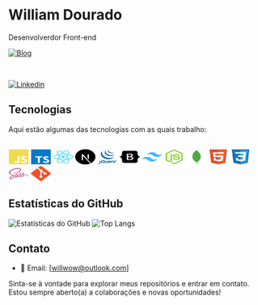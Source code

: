 # William Dourado
Desenvolverdor Front-end

[![Blog](https://img.shields.io/website-up-down-green-red/http/monip.org.svg)](https://will-portfolio-ten.vercel.app)





<br>

[![Linkedin](https://img.shields.io/badge/LinkedIn-0077B5?style=for-the-badge&logo=linkedin&logoColor=white)](https://www.linkedin.com/in/william-dourado-143527170/)

## Tecnologias

Aqui estão algumas das tecnologias com as quais trabalho:

 <div style="display: inline_block"><br>
   <img alt="Will-Js" height="30" width="40" src="https://raw.githubusercontent.com/devicons/devicon/master/icons/javascript/javascript-plain.svg">
   <img alt="Will-Ts" height="30" width="40" src="https://raw.githubusercontent.com/devicons/devicon/master/icons/typescript/typescript-plain.svg">
   <img alt="Will-React" height="30" width="40" src="https://raw.githubusercontent.com/devicons/devicon/master/icons/react/react-original.svg">
    <img alt="Will-Next" height="30" width="40" style="background: #ffff;" src="https://raw.githubusercontent.com/devicons/devicon/master/icons/nextjs/nextjs-original.svg">
    <img alt="Will-Jquery" height="30" width="40"  src="https://raw.githubusercontent.com/devicons/devicon/master/icons/jquery/jquery-plain-wordmark.svg">
    <img alt="Will-Bootstrap" height="30" width="40"  src="https://raw.githubusercontent.com/devicons/devicon/master/icons/bootstrap/bootstrap-plain.svg">
    <img alt="Will-Tailwind" height="30" width="40"  src="https://raw.githubusercontent.com/devicons/devicon/master/icons/tailwindcss/tailwindcss-plain.svg">
    <img alt="Will-Node" height="30" width="40"  src="https://raw.githubusercontent.com/devicons/devicon/master/icons/nodejs/nodejs-plain.svg">
    <img alt="Will-Mongo" height="30" width="40"  src="https://raw.githubusercontent.com/devicons/devicon/master/icons/mongodb/mongodb-plain.svg">
   <img alt="Will-HTML" height="30" width="40" src="https://raw.githubusercontent.com/devicons/devicon/master/icons/html5/html5-original.svg">
   <img alt="Will-CSS" height="30" width="40" src="https://raw.githubusercontent.com/devicons/devicon/master/icons/css3/css3-original.svg">
   <img  alt="Will-Sass" height="30" width="40" src="https://raw.githubusercontent.com/devicons/devicon/master/icons/sass/sass-original.svg">
   <img alt="Will-Git" height="30" width="40" src="https://raw.githubusercontent.com/devicons/devicon/master/icons/git/git-original.svg">
 </div>



## Estatísticas do GitHub

![Estatísticas do GitHub](https://github-readme-stats.vercel.app/api?username=willdfz&show_icons=true&theme=radical)
![Top Langs](https://github-readme-stats.vercel.app/api/top-langs/?username=willdfz&layout=compact&theme=dark)

## Contato

-   📧 Email: [willwow@outlook.com]

Sinta-se à vontade para explorar meus repositórios e entrar em contato. Estou sempre aberto(a) a colaborações e novas oportunidades!
